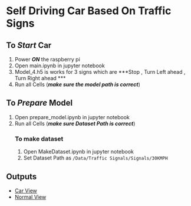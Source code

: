 # Self Driving Car Based On Traffic Signs

## To ***Start*** Car
1. Power ***ON*** the raspberry pi
4. Open main.ipynb in jupyter notebook
5. Model_4.h5 is works for 3 signs which are ***Stop , Turn Left ahead , Turn Right ahead ***
7. Run all Cells (***make sure the model path is correct***)

## To ***Prepare*** Model
1. Open prepare_model.ipynb in jupyter notebook
2. Run all Cells (***make sure Dataset Path is correct***)
    ### To make dataset
    1. Open MakeDataset.ipynb in jupyter notebook
    2. Set Dataset Path as `/Data/Traffic Signals/Signals/30KMPH`

## Outputs
* [Car View](https://photos.google.com/photo/AF1QipPmRYLF64aUc0kxjJ-ztlPTJ-PYQgT5fe3G0JZq)
* [Normal View]()
